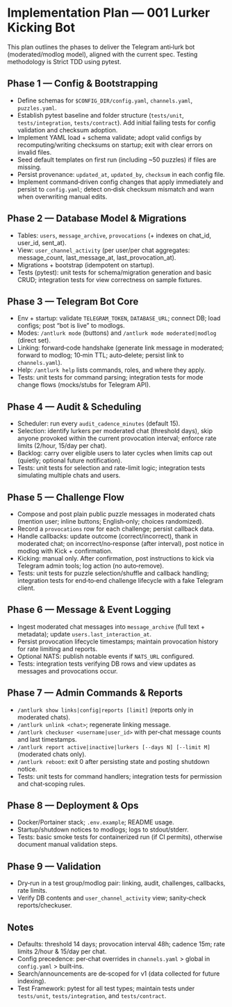 # Implementation Plan — 001 Lurker Kicking Bot

This plan outlines the phases to deliver the Telegram anti‑lurk bot (moderated/modlog model), aligned with the current spec. Testing methodology is Strict TDD using pytest.

## Phase 1 — Config & Bootstrapping
- Define schemas for `$CONFIG_DIR/config.yaml`, `channels.yaml`, `puzzles.yaml`.
- Establish pytest baseline and folder structure (`tests/unit`, `tests/integration`, `tests/contract`). Add initial failing tests for config validation and checksum adoption.
- Implement YAML load + schema validate; adopt valid configs by recomputing/writing checksums on startup; exit with clear errors on invalid files.
- Seed default templates on first run (including ~50 puzzles) if files are missing.
- Persist provenance: `updated_at`, `updated_by`, `checksum` in each config file.
- Implement command‑driven config changes that apply immediately and persist to `config.yaml`; detect on‑disk checksum mismatch and warn when overwriting manual edits.

## Phase 2 — Database Model & Migrations
- Tables: `users`, `message_archive`, `provocations` (+ indexes on chat_id, user_id, sent_at).
- View: `user_channel_activity` (per user/per chat aggregates: message_count, last_message_at, last_provocation_at).
- Migrations + bootstrap (idempotent on startup).
 - Tests (pytest): unit tests for schema/migration generation and basic CRUD; integration tests for view correctness on sample fixtures.

## Phase 3 — Telegram Bot Core
- Env + startup: validate `TELEGRAM_TOKEN`, `DATABASE_URL`; connect DB; load configs; post “bot is live” to modlogs.
- Modes: `/antlurk mode` (buttons) and `/antlurk mode moderated|modlog` (direct set).
- Linking: forward‑code handshake (generate link message in moderated; forward to modlog; 10‑min TTL; auto‑delete; persist link to `channels.yaml`).
- Help: `/antlurk help` lists commands, roles, and where they apply.
 - Tests: unit tests for command parsing; integration tests for mode change flows (mocks/stubs for Telegram API).

## Phase 4 — Audit & Scheduling
- Scheduler: run every `audit_cadence_minutes` (default 15).
- Selection: identify lurkers per moderated chat (threshold days), skip anyone provoked within the current provocation interval; enforce rate limits (2/hour, 15/day per chat).
- Backlog: carry over eligible users to later cycles when limits cap out (quietly; optional future notification).
 - Tests: unit tests for selection and rate-limit logic; integration tests simulating multiple chats and users.

## Phase 5 — Challenge Flow
- Compose and post plain public puzzle messages in moderated chats (mention user; inline buttons; English‑only; choices randomized).
- Record a `provocations` row for each challenge; persist callback data.
- Handle callbacks: update outcome (correct/incorrect), thank in moderated chat; on incorrect/no‑response (after interval), post notice in modlog with Kick + confirmation.
- Kicking: manual only. After confirmation, post instructions to kick via Telegram admin tools; log action (no auto‑remove).
 - Tests: unit tests for puzzle selection/shuffle and callback handling; integration tests for end‑to‑end challenge lifecycle with a fake Telegram client.

## Phase 6 — Message & Event Logging
- Ingest moderated chat messages into `message_archive` (full text + metadata); update `users.last_interaction_at`.
- Persist provocation lifecycle timestamps; maintain provocation history for rate limiting and reports.
- Optional NATS: publish notable events if `NATS_URL` configured.
 - Tests: integration tests verifying DB rows and view updates as messages and provocations occur.

## Phase 7 — Admin Commands & Reports
- `/antlurk show links|config|reports [limit]` (reports only in moderated chats).
- `/antlurk unlink <chat>`; regenerate linking message.
- `/antlurk checkuser <username|user_id>` with per‑chat message counts and last timestamps.
- `/antlurk report active|inactive|lurkers [--days N] [--limit M]` (moderated chats only).
- `/antlurk reboot`: exit 0 after persisting state and posting shutdown notice.
 - Tests: unit tests for command handlers; integration tests for permission and chat‑scoping rules.

## Phase 8 — Deployment & Ops
- Docker/Portainer stack; `.env.example`; README usage.
- Startup/shutdown notices to modlogs; logs to stdout/stderr.
 - Tests: basic smoke tests for containerized run (if CI permits), otherwise document manual validation steps.

## Phase 9 — Validation
- Dry‑run in a test group/modlog pair: linking, audit, challenges, callbacks, rate limits.
- Verify DB contents and `user_channel_activity` view; sanity‑check reports/checkuser.

## Notes
- Defaults: threshold 14 days; provocation interval 48h; cadence 15m; rate limits 2/hour & 15/day per chat.
- Config precedence: per‑chat overrides in `channels.yaml` > global in `config.yaml` > built‑ins.
- Search/announcements are de‑scoped for v1 (data collected for future indexing).
 - Test Framework: pytest for all test types; maintain tests under `tests/unit`, `tests/integration`, and `tests/contract`.
